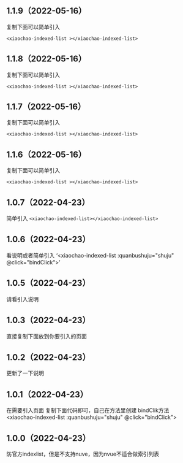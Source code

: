 ## 1.1.9（2022-05-16）
复制下面可以简单引入

 `<xiaochao-indexed-list ></xiaochao-indexed-list>`
## 1.1.8（2022-05-16）
复制下面可以简单引入

 `<xiaochao-indexed-list ></xiaochao-indexed-list>`
## 1.1.7（2022-05-16）
复制下面可以简单引入

 `<xiaochao-indexed-list ></xiaochao-indexed-list>`
## 1.1.6（2022-05-16）
复制下面可以简单引入

 `<xiaochao-indexed-list ></xiaochao-indexed-list>`
## 1.0.7（2022-04-23）
简单引入
`<xiaochao-indexed-list></xiaochao-indexed-list>`
## 1.0.6（2022-04-23）
看说明或者简单引入
‘<xiaochao-indexed-list :quanbushuju="shuju" @click="bindClick"></xiaochao-indexed-list>’
## 1.0.5（2022-04-23）
请看引入说明
## 1.0.3（2022-04-23）
直接复制下面放到你要引入的页面
<template><xiaochao-indexed-list :quanbushuju="shuju" @click="bindClick"></xiaochao-indexed-list></template>
## 1.0.2（2022-04-23）
更新了一下说明
## 1.0.1（2022-04-23）
在需要引入页面  复制下面代码即可，自己在方法里创建 bindClik方法
<xiaochao-indexed-list :quanbushuju="shuju" @click="bindClick"></xiaochao-indexed-list>
## 1.0.0（2022-04-23）
防官方indexlist，但是不支持nuve，因为nvue不适合做索引列表
